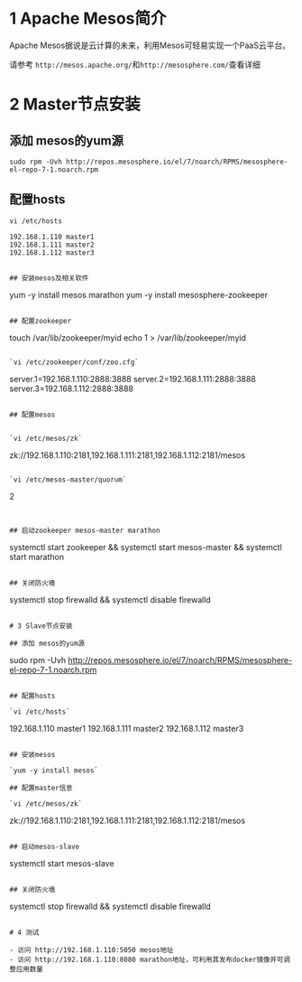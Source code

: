# 1 Apache Mesos简介

Apache Mesos据说是云计算的未来，利用Mesos可轻易实现一个PaaS云平台。

请参考 `http://mesos.apache.org/`和`http://mesosphere.com/`查看详细

# 2 Master节点安装

## 添加 mesos的yum源

```
sudo rpm -Uvh http://repos.mesosphere.io/el/7/noarch/RPMS/mesosphere-el-repo-7-1.noarch.rpm
```

## 配置hosts

`vi /etc/hosts`

```
192.168.1.110 master1
192.168.1.111 master2
192.168.1.112 master3
```

```

## 安装mesos及相关软件

```
yum -y install mesos marathon
yum -y install mesosphere-zookeeper
```

## 配置zookeeper

```
touch /var/lib/zookeeper/myid
echo 1 > /var/lib/zookeeper/myid
```

`vi /etc/zookeeper/conf/zoo.cfg`

```
server.1=192.168.1.110:2888:3888
server.2=192.168.1.111:2888:3888
server.3=192.168.1.112:2888:3888
```

## 配置mesos


`vi /etc/mesos/zk`

```
zk://192.168.1.110:2181,192.168.1.111:2181,192.168.1.112:2181/mesos
```

`vi /etc/mesos-master/quorum`

```
2
```


## 启动zookeeper mesos-master marathon

```
systemctl start  zookeeper && systemctl start mesos-master && systemctl start marathon 
```

## 关闭防火墙

```
systemctl stop firewalld && systemctl disable firewalld
```

# 3 Slave节点安装

## 添加 mesos的yum源

```
sudo rpm -Uvh http://repos.mesosphere.io/el/7/noarch/RPMS/mesosphere-el-repo-7-1.noarch.rpm
```

## 配置hosts

`vi /etc/hosts`

```
192.168.1.110 master1
192.168.1.111 master2
192.168.1.112 master3
```

## 安装mesos

`yum -y install mesos`

## 配置master信息

`vi /etc/mesos/zk`

```
zk://192.168.1.110:2181,192.168.1.111:2181,192.168.1.112:2181/mesos
```

## 启动mesos-slave

```
systemctl start  mesos-slave 
```

## 关闭防火墙

```
systemctl stop firewalld && systemctl disable firewalld
```

# 4 测试

- 访问 http://192.168.1.110:5050 mesos地址
- 访问 http://192.168.1.110:8080 marathon地址，可利用其发布docker镜像并可调整应用数量





